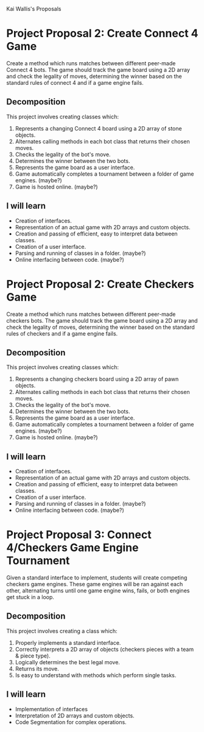 Kai Wallis's Proposals

# Project Proposal 2: Create Connect 4 Game

Create a method which runs matches between different peer-made Connect 4 bots. The game should track the game board using a 2D array and check the legality of moves, determining the winner based on the standard rules of connect 4 and if a game engine fails.


## Decomposition

This project involves creating classes which:
1. Represents a changing Connect 4 board using a 2D array of stone objects.
2. Alternates calling methods in each bot class that returns their chosen moves.
3. Checks the legality of the bot's move.
4. Determines the winner between the two bots.
5. Represents the game board as a user interface.
6. Game automatically completes a tournament between a folder of game engines. (maybe?)
7. Game is hosted online. (maybe?)


## I will learn

- Creation of interfaces.
- Representation of an actual game with 2D arrays and custom objects.
- Creation and passing of efficient, easy to interpret data between classes.
- Creation of a user interface.
- Parsing and running of classes in a folder. (maybe?)
- Online interfacing between code. (maybe?)


# Project Proposal 2: Create Checkers Game

Create a method which runs matches between different peer-made checkers bots. The game should track the game board using a 2D array and check the legality of moves, determining the winner based on the standard rules of checkers and if a game engine fails.


## Decomposition

This project involves creating classes which:
1. Represents a changing checkers board using a 2D array of pawn objects.
2. Alternates calling methods in each bot class that returns their chosen moves.
3. Checks the legality of the bot's move.
4. Determines the winner between the two bots.
5. Represents the game board as a user interface.
6. Game automatically completes a tournament between a folder of game engines. (maybe?)
7. Game is hosted online. (maybe?)


## I will learn

- Creation of interfaces.
- Representation of an actual game with 2D arrays and custom objects.
- Creation and passing of efficient, easy to interpret data between classes.
- Creation of a user interface.
- Parsing and running of classes in a folder. (maybe?)
- Online interfacing between code. (maybe?)



# Project Proposal 3: Connect 4/Checkers Game Engine Tournament

Given a standard interface to implement, students will create competing checkers game engines. These game engines will be ran against each other, alternating turns until one game engine wins, fails, or both engines get stuck in a loop.

## Decomposition

This project involves creating a class which:
1. Properly implements a standard interface.
2. Correctly interprets a 2D array of objects (checkers pieces with a team & piece type).
3. Logically determines the best legal move.
4. Returns its move.
5. Is easy to understand with methods which perform single tasks.


## I will learn

- Implementation of interfaces
- Interpretation of 2D arrays and custom objects.
- Code Segmentation for complex operations.
